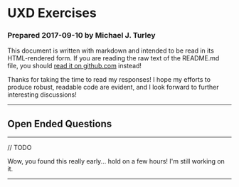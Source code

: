 # UXD Exercises

### Prepared 2017-09-10 by Michael J. Turley

This document is written with markdown and intended to be read in its HTML-rendered form. If you are reading the raw text of the README.md file, you should [read it on github.com](https://github.com/mturley/uxd-exercises) instead!

Thanks for taking the time to read my responses!  I hope my efforts to produce robust, readable code are evident, and I look forward to further interesting discussions!

---

## Open Ended Questions

---

// TODO

Wow, you found this really early... hold on a few hours!  I'm still working on it.

---

